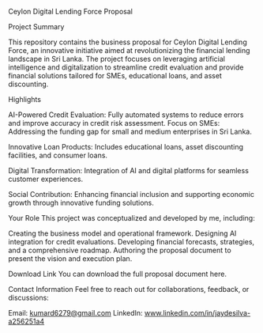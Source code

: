 Ceylon Digital Lending Force Proposal

Project Summary

This repository contains the business proposal for Ceylon Digital Lending Force, an innovative initiative aimed at revolutionizing the financial lending landscape in Sri Lanka. The project focuses on leveraging artificial intelligence and digitalization to streamline credit evaluation and provide financial solutions tailored for SMEs, educational loans, and asset discounting.

Highlights

AI-Powered Credit Evaluation: Fully automated systems to reduce errors and improve accuracy in credit risk assessment.
Focus on SMEs: Addressing the funding gap for small and medium enterprises in Sri Lanka.

Innovative Loan Products: Includes educational loans, asset discounting facilities, and consumer loans.

Digital Transformation: Integration of AI and digital platforms for seamless customer experiences.

Social Contribution: Enhancing financial inclusion and supporting economic growth through innovative funding solutions.

Your Role
This project was conceptualized and developed by me, including:

Creating the business model and operational framework.
Designing AI integration for credit evaluations.
Developing financial forecasts, strategies, and a comprehensive roadmap.
Authoring the proposal document to present the vision and execution plan.

Download Link
You can download the full proposal document here.

Contact Information
Feel free to reach out for collaborations, feedback, or discussions:

Email: kumard6279@gmail.com
LinkedIn: www.linkedin.com/in/jaydesilva-a256251a4
